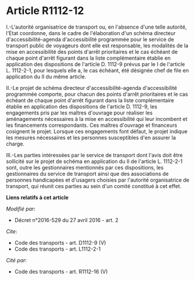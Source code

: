 # Article R1112-12

I.-L'autorité organisatrice de transport ou, en l'absence d'une telle autorité, l'Etat coordonne, dans le cadre de
l'élaboration d'un schéma directeur d'accessibilité-agenda d'accessibilité programmée pour le service de transport public de
voyageurs dont elle est responsable, les modalités de la mise en accessibilité des points d'arrêt prioritaires et le cas
échéant de chaque point d'arrêt figurant dans la liste complémentaire établie en application des dispositions de l'article D.
1112-9 prévus par le I de l'article L. 1112-2-1, pour lesquels elle a, le cas échéant, été désignée chef de file en
application du II du même article. 

II.-Le projet de schéma directeur d'accessibilité-agenda d'accessibilité programmée comporte, pour chacun des points d'arrêt
prioritaires et le cas échéant de chaque point d'arrêt figurant dans la liste complémentaire établie en application des
dispositions de l'article D. 1112-9, les engagements pris par les maîtres d'ouvrage pour réaliser les aménagements
nécessaires à la mise en accessibilité qui leur incombent et les financements correspondants. Ces maîtres d'ouvrage et
financeurs cosignent le projet. Lorsque ces engagements font défaut, le projet indique les mesures nécessaires et les
personnes susceptibles d'en assurer la charge. 

III.-Les parties intéressées par le service de transport dont l'avis doit être sollicité sur le projet de schéma en
application du II de l'article L. 1112-2-1 sont, outre les gestionnaires mentionnés par ces dispositions, les gestionnaires
du service de transport ainsi que des associations de personnes handicapées et d'usagers choisies par l'autorité
organisatrice de transport, qui réunit ces parties au sein d'un comité constitué à cet effet.

**Liens relatifs à cet article**

_Modifié par_:

  - Décret n°2016-529 du 27 avril 2016 - art. 2

_Cite_:

  - Code des transports - art. D1112-9 (V)
  - Code des transports - art. L1112-2-1

_Cité par_:

  - Code des transports - art. R1112-16 (V)
